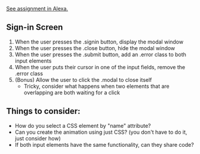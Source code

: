 [See assignment in Alexa.](https://alexa.bitmaker.co/wdi/may-2017/assignments/2384/latest)

## Sign-in Screen
1. When the user presses the .signin button, display the modal window
2. When the user presses the .close button, hide the modal window
3. When the user presses the .submit button, add an .error class to both input elements
4. When the user puts their cursor in one of the input fields, remove the .error class
5. (Bonus) Allow the user to click the .modal to close itself
    - Tricky, consider what happens when two elements that are overlapping are both waiting for a click

## Things to consider:
- How do you select a CSS element by "name" attribute?
- Can you create the animation using just CSS? (you don't have to do it, just consider how)
- If both input elements have the same functionality, can they share code?
